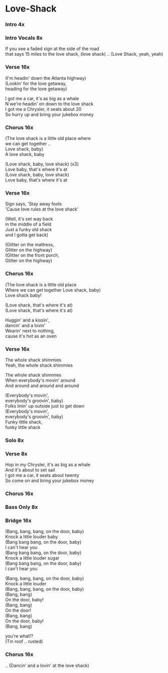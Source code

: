 # Love-Shack


### Intro  4x

### Intro Vocals   8x
If you see a faded sign at the side of the road  
that says 15 miles to the love shack, 
(love shack) .. (Love Shack, yeah, yeah)    

### Verse  16x
(I'm headin' down the Atlanta highway)  
(Lookin' for the love getaway,  
heading for the love getaway)  

I got me a car, it's as big as a whale  
N we're headin' on down to the love shack  
I got me a Chrysler, it seats about 20  
So hurry up and bring your jukebox money  

### Chorus  16x
(The love shack is a little old place where  
we can get together ..  
Love shack, baby)  
A love shack, baby

(Love shack, baby, love shack) (x3)    
Love baby, that's where it's at  
(Love shack, baby, love shack)  
Love baby, that's where it's at  

### Verse  16x
Sign says, 'Stay away fools  
'Cause love rules at the love shack'  

(Well, it's set way back  
in the middle of a field  
Just a funky old shack  
and I gotta get back)  

(Glitter on the mattress,  
Glitter on the highway)    
(Glitter on the front porch,  
Glitter on the highway)  

### Chorus  16x
(The love shack is a little old place  
Where we can get together
Love shack, baby)  
Love shack baby!  

(Love shack, that's where it's at)  
(Love shack, that's where it's at)  

Huggin' and a kissin',  
dancin' and a lovin'  
Wearin' next to nothing,  
cause it's hot as an oven  

### Verse  16x
The whole shack shimmies  
Yeah, the whole shack shimmies  

The whole shack shimmies  
When everybody's movin' around  
And around and around and around  

(Everybody's movin',  
everybody's groovin', baby)  
Folks linin' up outside just to get down  
(Everybody's movin',  
everybody's groovin', baby)  
Funky little shack,  
funky little shack  

### Solo  8x

### Verse  8x
Hop in my Chrysler, it's as big as a whale  
And it's about to set sail  
I got me a car, it seats about twenty  
So come on and bring your jukebox money  

### Chorus  16x

### Bass Only  8x

### Bridge  16x
(Bang, bang, bang, on the door, baby)  
Knock a little louder baby  
(Bang bang bang, on the door, baby)  
I can't hear you    
(Bang bang bang, on the door, baby)  
Knock a little louder sugar  
(Bang bang bang, on the door, baby)  
I can't hear you    

(Bang, bang, bang, on the door, baby)  
Knock a little louder  
(Bang, bang, bang, on the door, baby)  
(Bang, bang)    
On the door, baby!  
(Bang, bang)    
On the door!  
(Bang, bang)    
On the door, baby!  
(Bang, bang)  

you're what!?  
(Tin roof .. rusted)  

### Chorus  16x
..
(Dancin' and a lovin' at the love shack)  